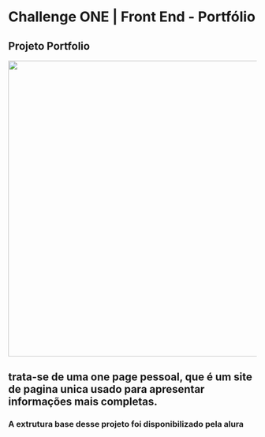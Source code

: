 # Challenge ONE | Front End - Portfólio

## Projeto Portfolio


<p align="center" >
     <img width="600" heigth="600" src="https://user-images.githubusercontent.com/101413385/168887837-b6d26532-6782-48dc-92eb-e48bf6c57a15.png">
</p>

## trata-se de uma one page pessoal, que é um site de pagina unica usado para apresentar informações mais completas.

### A extrutura base desse projeto foi disponibilizado pela alura





